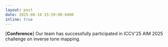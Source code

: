 ```yaml
---
layout: post
date: 2025-08-10 15:59:00-0400
inline: true
---
```


[**Conference**] Our team has successfully participated in ICCV'25 AIM 2025 challenge on inverse tone mapping.

